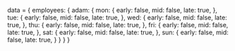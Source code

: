 data = {
  employees: {
    adam: {
      mon: {
        early: false,
        mid: false,
        late: true,
      },
      tue: {
        early: false,
        mid: false,
        late: true,
      },
      wed: {
        early: false,
        mid: false,
        late: true,
      },
      thu: {
        early: false,
        mid: false,
        late: true,
      },
      fri: {
        early: false,
        mid: false,
        late: true,
      },
      sat: {
        early: false,
        mid: false,
        late: true,
      },
      sun: {
        early: false,
        mid: false,
        late: true,
      }
    }
  }
}
